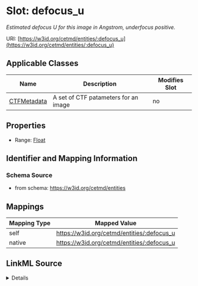 

# Slot: defocus_u


_Estimated defocus U for this image in Angstrom, underfocus positive._





URI: [https://w3id.org/cetmd/entities/:defocus_u](https://w3id.org/cetmd/entities/:defocus_u)



<!-- no inheritance hierarchy -->





## Applicable Classes

| Name | Description | Modifies Slot |
| --- | --- | --- |
| [CTFMetadata](CTFMetadata.md) | A set of CTF patameters for an image |  no  |







## Properties

* Range: [Float](Float.md)





## Identifier and Mapping Information







### Schema Source


* from schema: https://w3id.org/cetmd/entities




## Mappings

| Mapping Type | Mapped Value |
| ---  | ---  |
| self | https://w3id.org/cetmd/entities/:defocus_u |
| native | https://w3id.org/cetmd/entities/:defocus_u |




## LinkML Source

<details>
```yaml
name: defocus_u
description: Estimated defocus U for this image in Angstrom, underfocus positive.
from_schema: https://w3id.org/cetmd/entities
rank: 1000
alias: defocus_u
domain_of:
- CTFMetadata
range: float

```
</details>